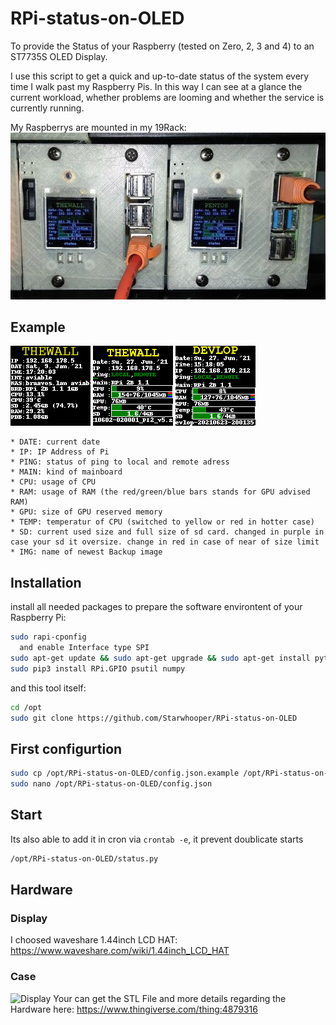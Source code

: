 # RPi-status-on-OLED #

To provide the Status of your Raspberry (tested on Zero, 2, 3 and 4) to an ST7735S OLED Display.

I use this script to get a quick and up-to-date status of the system every time I walk past my Raspberry Pis.
In this way I can see at a glance the current workload, whether problems are looming and whether the service is currently running.

My Raspberrys are mounted in my 19Rack:
![Raspberry Pis im Rack](https://github.com/Starwhooper/RPi-status-on-OLED/blob/main/examples/raspberrysinrack.jpg)

## Example ##

![Display](https://github.com/Starwhooper/RPi-status-on-OLED/blob/main/examples/before_2020-09.png)
![Display](https://github.com/Starwhooper/RPi-status-on-OLED/blob/main/examples/before_2021-06.png)
![Display](https://github.com/Starwhooper/RPi-status-on-OLED/blob/main/examples/newest.png)
```
* DATE: current date
* IP: IP Address of Pi
* PING: status of ping to local and remote adress
* MAIN: kind of mainboard
* CPU: usage of CPU
* RAM: usage of RAM (the red/green/blue bars stands for GPU advised RAM)
* GPU: size of GPU reserved memory
* TEMP: temperatur of CPU (switched to yellow or red in hotter case)
* SD: current used size and full size of sd card. changed in purple in case your sd it oversize. change in red in case of near of size limit
* IMG: name of newest Backup image
```

## Installation ##
install all needed packages to prepare the software environtent of your Raspberry Pi:
```bash
sudo rapi-cponfig
  and enable Interface type SPI
sudo apt-get update && sudo apt-get upgrade && sudo apt-get install python3-pip python3-pil git libatlas-base-dev ttf-mscorefonts-installer
sudo pip3 install RPi.GPIO psutil numpy
```
and this tool itself:
```bash
cd /opt
sudo git clone https://github.com/Starwhooper/RPi-status-on-OLED
```

## First configurtion ##
```bash
sudo cp /opt/RPi-status-on-OLED/config.json.example /opt/RPi-status-on-OLED/config.json
sudo nano /opt/RPi-status-on-OLED/config.json
```

## Start ##
Its also able to add it in cron via ```crontab -e```, it prevent doublicate starts
```bash
/opt/RPi-status-on-OLED/status.py
```

## Hardware ##
### Display ###
I choosed waveshare  1.44inch LCD HAT: https://www.waveshare.com/wiki/1.44inch_LCD_HAT

### Case ###
![Display](https://cdn.thingiverse.com/assets/b8/cf/98/25/7c/featured_preview_RPiRack_with_lcd_and_fan.png)
Your can get the STL File and more details regarding the Hardware here: https://www.thingiverse.com/thing:4879316
